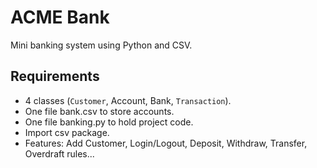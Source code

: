 # ACME Bank

Mini banking system using Python and CSV.

## Requirements
- 4 classes (`Customer`, Account, Bank, `Transaction`).
- One file bank.csv to store accounts.
- One file banking.py to hold project code.
- Import csv package.
- Features: Add Customer, Login/Logout, Deposit, Withdraw, Transfer, Overdraft rules...
